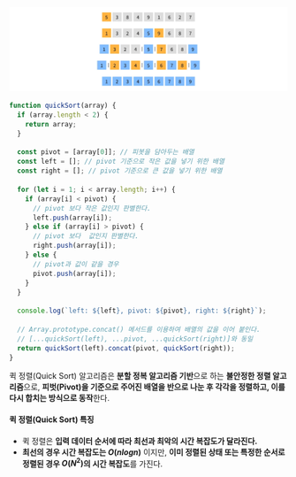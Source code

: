 ![퀵 정렬](/assets/images/algorithm/sort/quick_sort.webp)

```javascript
function quickSort(array) {
  if (array.length < 2) {
    return array;
  }

  const pivot = [array[0]]; // 피봇을 담아두는 배열
  const left = []; // pivot 기준으로 작은 값을 넣기 위한 배열
  const right = []; // pivot 기준으로 큰 값을 넣기 위한 배열

  for (let i = 1; i < array.length; i++) {
    if (array[i] < pivot) {
      // pivot 보다 작은 값인지 판별한다.
      left.push(array[i]);
    } else if (array[i] > pivot) {
      // pivot 보다  값인지 판별한다.
      right.push(array[i]);
    } else {
      // pivot과 값이 같을 경우
      pivot.push(array[i]);
    }
  }

  console.log(`left: ${left}, pivot: ${pivot}, right: ${right}`);

  // Array.prototype.concat() 메서드를 이용하여 배열의 값을 이어 붙인다.
  // [...quickSort(left), ...pivot, ...quickSort(right)]와 동일
  return quickSort(left).concat(pivot, quickSort(right));
}
```

퀵 정렬(Quick Sort) 알고리즘은 **분할 정복 알고리즘 기반**으로 하는 **불안정한 정렬 알고리즘**으로, **피벗(Pivot)을 기준으로 주어진 배열을 반으로 나눈 후 각각을 정렬하고, 이를 다시 합치는 방식으로 동작**한다.

#### 퀵 정렬(Quick Sort) 특징

- 퀵 정렬은 **입력 데이터 순서에 따라 최선과 최악의 시간 복잡도가 달라진다.**
- **최선의 경우 시간 복잡도는 $O(n log n)$** 이지만, **이미 정렬된 상태 또는 특정한 순서로 정렬된 경우 $O(N^{2})$의 시간 복잡도**를 가진다.
